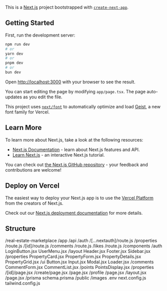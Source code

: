 This is a [Next.js](https://nextjs.org) project bootstrapped with [`create-next-app`](https://nextjs.org/docs/app/api-reference/cli/create-next-app).

## Getting Started

First, run the development server:

```bash
npm run dev
# or
yarn dev
# or
pnpm dev
# or
bun dev
```

Open [http://localhost:3000](http://localhost:3000) with your browser to see the result.

You can start editing the page by modifying `app/page.tsx`. The page auto-updates as you edit the file.

This project uses [`next/font`](https://nextjs.org/docs/app/building-your-application/optimizing/fonts) to automatically optimize and load [Geist](https://vercel.com/font), a new font family for Vercel.

## Learn More

To learn more about Next.js, take a look at the following resources:

- [Next.js Documentation](https://nextjs.org/docs) - learn about Next.js features and API.
- [Learn Next.js](https://nextjs.org/learn) - an interactive Next.js tutorial.

You can check out [the Next.js GitHub repository](https://github.com/vercel/next.js) - your feedback and contributions are welcome!

## Deploy on Vercel

The easiest way to deploy your Next.js app is to use the [Vercel Platform](https://vercel.com/new?utm_medium=default-template&filter=next.js&utm_source=create-next-app&utm_campaign=create-next-app-readme) from the creators of Next.js.

Check out our [Next.js deployment documentation](https://nextjs.org/docs/app/building-your-application/deploying) for more details.


## Structure
/real-estate-marketplace
  /app
    /api
      /auth
        /[...nextauth]/route.js
      /properties
        /route.js
        /[id]/route.js
      /comments
        /route.js
      /likes
        /route.js
    /components
      /auth
        LoginButton.jsx
        UserMenu.jsx
      /layout
        Header.jsx
        Footer.jsx
        Sidebar.jsx
      /properties
        PropertyCard.jsx
        PropertyForm.jsx
        PropertyDetails.jsx
        PropertyGrid.jsx
      /ui
        Button.jsx
        Input.jsx
        Modal.jsx
        Loader.jsx
      /comments
        CommentForm.jsx
        CommentList.jsx
      /points
        PointsDisplay.jsx
    /properties
      /[id]/page.jsx
      /create/page.jsx
      /page.jsx
    /profile
      /page.jsx
    /layout.jsx
    /page.jsx
  /prisma
    schema.prisma
  /public
    /images
  .env
  next.config.js
  tailwind.config.js

